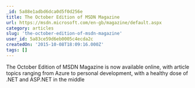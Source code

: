 ```yaml
---
_id: 5a88e1adbd6dca0d5f0d256e
title: The October Edition of MSDN Magazine
url: https://msdn.microsoft.com/en-gb/magazine/default.aspx
category: articles
slug: 'the-october-edition-of-msdn-magazine'
user_id: 5a83ce59d6eb0005c4ecda2c
createdOn: '2015-10-08T18:09:16.000Z'
tags: []
---
```


The October Edition of MSDN Magazine is now available online, with article topics ranging from Azure to personal development, with a healthy dose of .NET and ASP.NET in the middle
